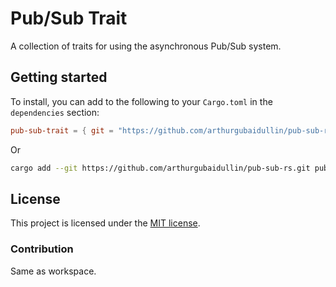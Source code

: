 # Pub/Sub Trait

A collection of traits for using the asynchronous Pub/Sub system.

## Getting started

To install, you can add to the following to your `Cargo.toml` in the `dependencies` section:

```toml
pub-sub-trait = { git = "https://github.com/arthurgubaidullin/pub-sub-rs.git", version = "0.1" }
```

Or

```sh
cargo add --git https://github.com/arthurgubaidullin/pub-sub-rs.git pub-sub-trait
```

## License

This project is licensed under the [MIT license](LICENSE).

### Contribution

Same as workspace.
